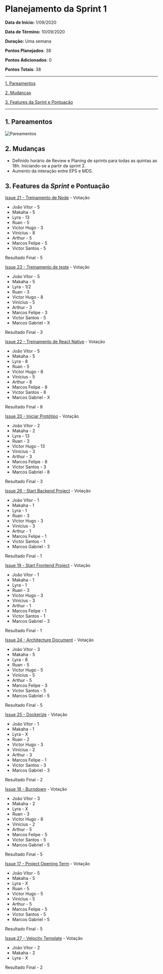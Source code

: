 # Planejamento da Sprint 1

**Data de Início:** 1/09/2020  

**Data de Término:** 10/09/2020

**Duração:** Uma semana

**Pontos Planejados**: 38

**Pontos Adicionados**: 0

**Pontos Totais**: 38

-------

[1. Pareamentos](#1-pareamentos)

[2. Mudanças](#2-mudanças)

[3. Features da Sprint e Pontuação](#3-features-da-sprint-e-pontuação)

-------
## 1. Pareamentos

![Pareamentos](#)

## 2. Mudanças

* Definido horário de Review e Planing de sprints para todas as quintas as 18h. Iniciando-se a partir da sprint 2.
* Aumento da interação entre EPS e MDS.

## 3. Features da _Sprint_ e Pontuação

[Issue 21 - Treinamento de Node](https://github.com/fga-eps-mds/2020.1-Grupo2-wiki/issues/21) - Votação

* João Vítor - 5
* Makaha - 5
* Lyra - 13
* Ruan - 5
* Victor Hugo - 3
* Vinícius - 8
* Arthur - 5
* Marcos Felipe - 5
* Victor Santos - 5

Resultado Final - 5

[Issue 23 - Treinamento de teste](https://github.com/fga-eps-mds/2020.1-Grupo2-wiki/issues/23) - Votação

* João Vítor - 5
* Makaha - 5
* Lyra - 1/2
* Ruan - 3
* Victor Hugo - 8
* Vinícius - 5
* Arthur - 3
* Marcos Felipe - 3
* Victor Santos - 5
* Marcos Gabriel - X

Resultado Final - 3

[Issue 22 - Treinamento de React Native](https://github.com/fga-eps-mds/2020.1-Grupo2-wiki/issues/22) - Votação

* João Vítor - 5
* Makaha - 5
* Lyra - 8
* Ruan - 5
* Victor Hugo - 8
* Vinícius - 5
* Arthur - 8
* Marcos Felipe - 8
* Victor Santos - 8
* Marcos Gabriel - X

Resultado Final - 8




[Issue 20 - Iniciar Protótipo](https://github.com/fga-eps-mds/2020.1-Grupo2-wiki/issues/20) - Votação

* João Vítor - 2
* Makaha - 2
* Lyra - 13
* Ruan - 3
* Victor Hugo - 13
* Vinícius - 3
* Arthur - 3
* Marcos Felipe - 8
* Victor Santos - 3
* Marcos Gabriel - 8

Resultado Final - 3

[Issue 26 - Start Backend Project](https://github.com/fga-eps-mds/2020.1-Grupo2-wiki/issues/26) - Votação

* João Vítor - 1
* Makaha - 1
* Lyra - 1
* Ruan - 3
* Victor Hugo - 3
* Vinícius - 3
* Arthur - 1
* Marcos Felipe - 1
* Victor Santos - 1
* Marcos Gabriel - 3

Resultado Final - 1

[Issue 19 - Start Frontend Project](https://github.com/fga-eps-mds/2020.1-Grupo2-wiki/issues/19) - Votação

* João Vítor - 1
* Makaha - 1
* Lyra - 1
* Ruan - 3
* Victor Hugo - 3
* Vinícius - 3
* Arthur - 1
* Marcos Felipe - 1
* Victor Santos - 1
* Marcos Gabriel - 3

Resultado Final - 1


[Issue 24 - Architecture Document](https://github.com/fga-eps-mds/2020.1-Grupo2-wiki/issues/24) - Votação

* João Vítor - 3
* Makaha - 5
* Lyra - 8
* Ruan - 5
* Victor Hugo - 5
* Vinícius - 5
* Arthur - 5
* Marcos Felipe - 3
* Victor Santos - 5
* Marcos Gabriel - 5

Resultado Final - 5

[Issue 25 - Dockerize](https://github.com/fga-eps-mds/2020.1-Grupo2-wiki/issues/25) - Votação

* João Vítor - 1
* Makaha - 1
* Lyra - X
* Ruan - 2
* Victor Hugo - 3
* Vinícius - 2
* Arthur - 3
* Marcos Felipe - 1
* Victor Santos - 3
* Marcos Gabriel - 3

Resultado Final - 2

[Issue 18 - Burndown](https://github.com/fga-eps-mds/2020.1-Grupo2-wiki/issues/18) - Votação

* João Vítor - 3
* Makaha - 2
* Lyra - X
* Ruan - 3
* Victor Hugo - 8
* Vinícius - 2
* Arthur - 5
* Marcos Felipe - 5
* Victor Santos - 5
* Marcos Gabriel - 5

Resultado Final - 5


[Issue 17 - Project Opening Term](https://github.com/fga-eps-mds/2020.1-Grupo2-wiki/issues/17) - Votação

* João Vítor - 5
* Makaha - 5
* Lyra - X
* Ruan - 5
* Victor Hugo - 5
* Vinícius - 5
* Arthur - 5
* Marcos Felipe - 5
* Victor Santos - 5
* Marcos Gabriel - 5

Resultado Final - 5

[Issue 27 - Velocity Template](https://github.com/fga-eps-mds/2020.1-Grupo2-wiki/issues/27) - Votação

* João Vítor - 2
* Makaha - 2
* Lyra - X 

Resultado Final - 2
